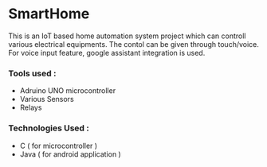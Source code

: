 # SmartHome
This is an IoT based home automation system project which can controll various electrical equipments.
The contol can be given through touch/voice.
For voice input feature, google assistant integration is used.

### Tools used :

- Adruino UNO microcontroller
- Various Sensors
- Relays

### Technologies Used :

- C ( for microcontroller )
- Java ( for android application )
